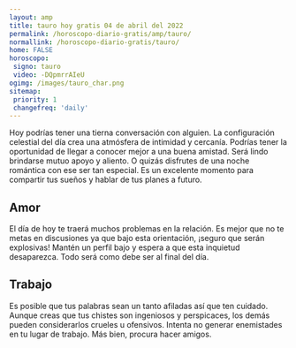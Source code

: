 ```yaml
---
layout: amp
title: tauro hoy gratis 04 de abril del 2022 
permalink: /horoscopo-diario-gratis/amp/tauro/
normallink: /horoscopo-diario-gratis/tauro/
home: FALSE
horoscopo:
 signo: tauro
 video: -DQpmrrAIeU
ogimg: /images/tauro_char.png
sitemap:
 priority: 1
 changefreq: 'daily'
---
```



Hoy podrías tener una tierna conversación con alguien. La configuración celestial del día crea una atmósfera de intimidad y cercanía. Podrías tener la oportunidad de llegar a conocer mejor a una buena amistad. Será lindo brindarse mutuo apoyo y aliento. O quizás disfrutes de una noche romántica con ese ser tan especial. Es un excelente momento para compartir tus sueños y hablar de tus planes a futuro.

## Amor

El día de hoy te traerá muchos problemas en la relación. Es mejor que no te metas en discusiones ya que bajo esta orientación, ¡seguro que serán explosivas! Mantén un perfil bajo y espera a que esta inquietud desaparezca. Todo será como debe ser al final del día.

## Trabajo

Es posible que tus palabras sean un tanto afiladas así que ten cuidado. Aunque creas que tus chistes son ingeniosos y perspicaces, los demás pueden considerarlos crueles u ofensivos. Intenta no generar enemistades en tu lugar de trabajo. Más bien, procura hacer amigos.